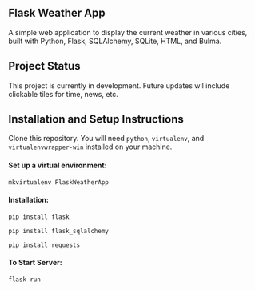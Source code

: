 ## Flask Weather App

A simple web application to display the current weather in various cities, built with Python, Flask, SQLAlchemy, SQLite, HTML, and Bulma.


## Project Status
This project is currently in development. Future updates wil include clickable tiles for time, news, etc.


## Installation and Setup Instructions

Clone this repository. You will need `python`, `virtualenv`, and `virtualenvwrapper-win` installed on your machine.

#### Set up a virtual environment:

`mkvirtualenv FlaskWeatherApp`

#### Installation:

`pip install flask`

`pip install flask_sqlalchemy`

`pip install requests`   

#### To Start Server:

`flask run`  
